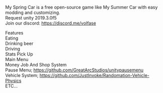 My Spring Car is a free open-source game like My Summer Car with easy modding and customizing.  
Request unity 2019.3.0f5   
Join our discord: https://discord.me/volfase  

Features  
Eating  
Drinking beer  
Driving  
Stats
Pick Up  
Main Menu    
Money Job And Shop System  
Pause Menu; https://github.com/GreatArcStudios/unitypausemenu  
Vehicle System; https://github.com/JustInvoke/Randomation-Vehicle-Physics  
ETC...  
